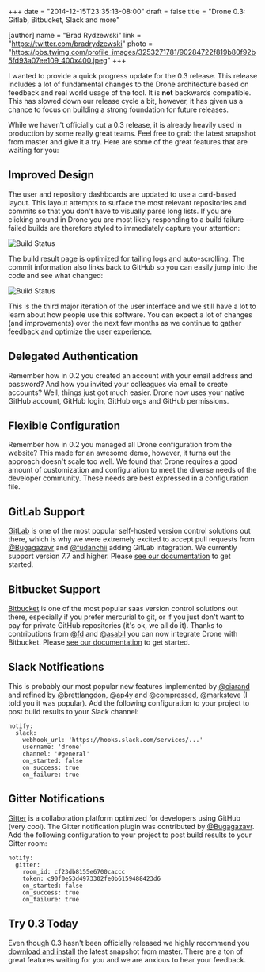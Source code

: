 +++
date = "2014-12-15T23:35:13-08:00"
draft = false
title = "Drone 0.3: Gitlab, Bitbucket, Slack and more"

[author]
  name = "Brad Rydzewski"
  link = "https://twitter.com/bradrydzewski"
  photo = "https://pbs.twimg.com/profile_images/3253271781/90284722f819b80f92b5fd93a07ee109_400x400.jpeg"
+++

I wanted to provide a quick progress update for the 0.3 release. This release includes a lot of fundamental changes to the Drone architecture based on feedback and real world usage of the tool. It is **not** backwards compatible. This has slowed down our release cycle a bit, however, it has given us a chance to focus on building a strong foundation for future releases.

While we haven't officially cut a 0.3 release, it is already heavily used in production by some really great teams. Feel free to grab the latest snapshot from master and give it a try. Here are some of the great features that are waiting for you:

## Improved Design

The user and repository dashboards are updated to use a card-based layout. This layout attempts to surface the most relevant repositories and commits so that you don't have to visually parse long lists. If you are clicking around in Drone you are most likely responding to a build failure -- failed builds are therefore styled to immediately capture your attention:

![Build Status](/images/drone_0.3_commit_list.png) 

The build result page is optimized for tailing logs and auto-scrolling. The commit information also links back to GitHub so you can easily jump into the code and see what changed:

![Build Status](/images/drone_0.3_commit.png)

This is the third major iteration of the user interface and we still have a lot to learn about how people use this software. You can expect a lot of changes (and improvements) over the next few months as we continue to gather feedback and optimize the user experience.

## Delegated Authentication

Remember how in 0.2 you created an account with your email address and password? And how you invited your colleagues via email to create accounts? Well, things just got much easier. Drone now uses your native GitHub account, GitHub login, GitHub orgs and GitHub permissions.

## Flexible Configuration

Remember how in 0.2 you managed all Drone configuration from the website? This made for an awesome demo, however, it turns out the approach doesn't scale too well. We found that Drone requires a good amount of customization and configuration to meet the diverse needs of the developer community. These needs are best expressed in a configuration file.

## GitLab Support

[GitLab](https://about.gitlab.com/) is one of the most popular self-hosted version control solutions out there, which is why we were extremely excited to accept pull requests from [@Bugagazavr](https://github.com/Bugagazavr) and [@fudanchii](https://github.com/fudanchii) adding GitLab integration. We currently support version 7.7 and higher. Please [see our documentation](http://readme.drone.io/setup/config/gitlab/) to get started.

## Bitbucket Support

[Bitbucket](https://bitbucket.org/) is one of the most popular saas version control solutions out there, especially if you prefer mercurial to git, or if you just don't want to pay for private GitHub repositories (it's ok, we all do it). Thanks to contributions from [@fd](https://github.com/fd) and [@asabil](https://github.com/asabil) you can now integrate Drone with Bitbucket. Please [see our documentation](http://readme.drone.io/setup/config/bitbucket/) to get started.

## Slack Notifications

This is probably our most popular new features implemented by [@ciarand](https://github.com/ciarand) and refined by [@brettlangdon](https://github.com/brettlangdon), [@ap4y](https://github.com/ap4y) and [@compressed](https://github.com/compressed), [@marksteve](https://github.com/marksteve) (I told you it was popular). Add the following configuration to your project to post build results to your Slack channel:

```
notify:
  slack:
    webhook_url: 'https://hooks.slack.com/services/...'
    username: 'drone'
    channel: '#general'
    on_started: false
    on_success: true
    on_failure: true
```

## Gitter Notifications

[Gitter](https://gitter.im) is a collaboration platform optimized for developers using GitHub (very cool). The Gitter notification plugin was contributed by [@Bugagazavr](https://github.com/Bugagazavr). Add the following configuration to your project to post build results to your Gitter room:

```
notify:
  gitter:
    room_id: cf23db8155e6700caccc
    token: c90f0e53d4973302fe0b6159488423d6
    on_started: false
    on_success: true
    on_failure: true
``` 


## Try 0.3 Today

Even though 0.3 hasn't been officially released we highly recommend you [download and install](http://readme.drone.io/setup/install/ubuntu/) the latest snapshot from master. There are a ton of great features waiting for you and we are anxious to hear your feedback.

